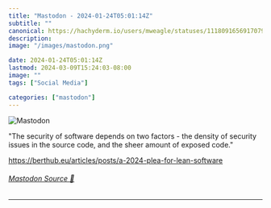 ```yaml
---
title: "Mastodon - 2024-01-24T05:01:14Z"
subtitle: ""
canonical: https://hachyderm.io/users/mweagle/statuses/111809165691707915
description:
image: "/images/mastodon.png"

date: 2024-01-24T05:01:14Z
lastmod: 2024-03-09T15:24:03-08:00
image: ""
tags: ["Social Media"]

categories: ["mastodon"]
---
```

![Mastodon](/images/mastodon.png)

<p>&quot;The security of software depends on two factors - the density of security issues in the source code, and the sheer amount of exposed code.&quot;</p><p><a href="https://berthub.eu/articles/posts/a-2024-plea-for-lean-software" target="_blank" rel="nofollow noopener noreferrer" translate="no"><span class="invisible">https://</span><span class="ellipsis">berthub.eu/articles/posts/a-20</span><span class="invisible">24-plea-for-lean-software</span></a></p>


###### [Mastodon Source 🐘](https://hachyderm.io/@mweagle/111809165691707915)

___
